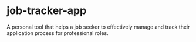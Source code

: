 # job-tracker-app
A personal tool that helps a job seeker to effectively manage and track their application process for professional roles.
